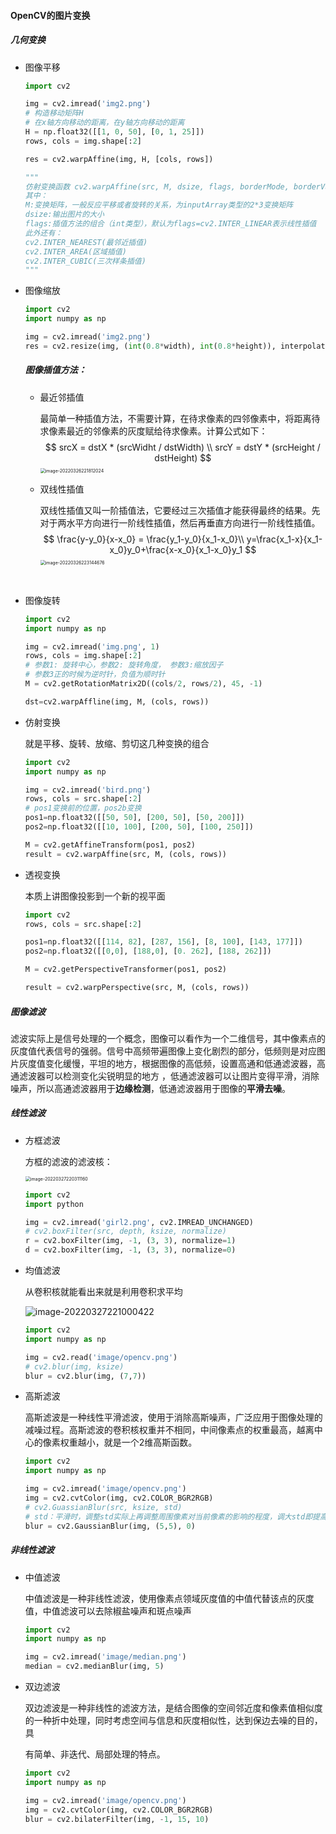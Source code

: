 #### OpenCV的图片变换

##### 几何变换

- 图像平移

  ```python
  import cv2
  
  img = cv2.imread('img2.png')
  # 构造移动矩阵H
  # 在x轴方向移动的距离，在y轴方向移动的距离
  H = np.float32([[1, 0, 50], [0, 1, 25]])
  rows, cols = img.shape[:2]
  
  res = cv2.warpAffine(img, H, [cols, rows])
  
  """
  仿射变换函数 cv2.warpAffine(src, M, dsize, flags, borderMode, borderValue)
  其中：
  M:变换矩阵，一般反应平移或者旋转的关系，为inputArray类型的2*3变换矩阵
  dsize:输出图片的大小
  flags:插值方法的组合（int类型），默认为flags=cv2.INTER_LINEAR表示线性插值
  此外还有：
  cv2.INTER_NEAREST(最邻近插值)
  cv2.INTER_AREA(区域插值)
  cv2.INTER_CUBIC(三次样条插值)
  """
  ```

- 图像缩放

  ```python
  import cv2
  import numpy as np
  
  img = cv2.imread('img2.png')
  res = cv2.resize(img, (int(0.8*width), int(0.8*height)), interpolation=cv2.INTER_AREA)
  ```

  ##### 图像插值方法：

  - 最近邻插值

    最简单一种插值方法，不需要计算，在待求像素的四邻像素中，将距离待求像素最近的邻像素的灰度赋给待求像素。计算公式如下：
    $$
    srcX = dstX * (srcWidht / dstWidth) \\
    srcY = dstY * (srcHeight / dstHeight)
    $$
    <img src="/Users/zhuyue/Code/Python/collected-papers/CV/openCV/image-20220326221812024.png" alt="image-20220326221812024" style="zoom:50%;" />

  - 双线性插值

    双线性插值又叫一阶插值法，它要经过三次插值才能获得最终的结果。先对于两水平方向进行一阶线性插值，然后再垂直方向进行一阶线性插值。
    $$
    \frac{y-y_0}{x-x_0} = \frac{y_1-y_0}{x_1-x_0}\\
    y=\frac{x_1-x}{x_1-x_0}y_0+\frac{x-x_0}{x_1-x_0}y_1
    $$
    <img src="/Users/zhuyue/Code/Python/collected-papers/CV/openCV/image-20220326223144676.png" alt="image-20220326223144676" style="zoom:50%;" />

​	 	

- 图像旋转

  ```python
  import cv2
  import numpy as np
  
  img = cv2.imread('img.png', 1)
  rows, cols = img.shape[:2]
  # 参数1: 旋转中心，参数2: 旋转角度， 参数3:缩放因子
  # 参数3正的时候为逆时针，负值为顺时针
  M = cv2.getRotationMatrix2D((cols/2, rows/2), 45, -1)
  
  dst=cv2.warpAffline(img, M, (cols, rows))
  ```

  

- 仿射变换

  就是平移、旋转、放缩、剪切这几种变换的组合

  ```python
  import cv2
  import numpy as np
  
  img = cv2.imread('bird.png')
  rows, cols = src.shape[:2]
  # pos1变换前的位置，pos2b变换
  pos1=np.float32([[50, 50], [200, 50], [50, 200]])
  pos2=np.float32([[10, 100], [200, 50], [100, 250]])
  
  M = cv2.getAffineTransform(pos1, pos2)
  result = cv2.warpAffine(src, M, (cols, rows))
  ```

- 透视变换

  本质上讲图像投影到一个新的视平面

  ```python
  import cv2
  rows, cols = src.shape[:2]
  
  pos1=np.float32([[114, 82], [287, 156], [8, 100], [143, 177]])
  pos2=np.float32([[0,0], [188,0], [0. 262], [188, 262]])
  
  M = cv2.getPerspectiveTransformer(pos1, pos2)
  
  result = cv2.warpPerspective(src, M, (cols, rows))
  ```

##### 图像滤波

滤波实际上是信号处理的一个概念，图像可以看作为一个二维信号，其中像素点的灰度值代表信号的强弱。信号中高频带遍图像上变化剧烈的部分，低频则是对应图片灰度值变化缓慢，平坦的地方，根据图像的高低频，设置高通和低通滤波器，高通滤波器可以检测变化尖锐明显的地方 ，低通滤波器可以让图片变得平滑，消除噪声，所以高通滤波器用于**边缘检测**，低通滤波器用于图像的**平滑去噪**。

##### 线性滤波

- 方框滤波

  方框的滤波的滤波核：

  <img src="/Users/zhuyue/Code/Python/collected-papers/CV/openCV/image-20220327220311160.png" alt="image-20220327220311160" style="zoom:50%;" />

  ```python
  import cv2
  import python	
  
  img = cv2.imread('girl2.png', cv2.IMREAD_UNCHANGED)
  # cv2.boxFilter(src, depth, ksize, normalize)
  r = cv2.boxFilter(img, -1, (3, 3), normalize=1)
  d = cv2.boxFilter(img, -1, (3, 3), normalize=0)
  
  ```

- 均值滤波

  从卷积核就能看出来就是利用卷积求平均

  ![image-20220327221000422](/Users/zhuyue/Code/Python/collected-papers/CV/openCV/image-20220327221000422.png)

  ```python
  import cv2
  import numpy as np
  
  img = cv2.read('image/opencv.png')
  # cv2.blur(img, ksize)
  blur = cv2.blur(img, (7,7))
  ```

- 高斯滤波

  高斯滤波是一种线性平滑滤波，使用于消除高斯噪声，广泛应用于图像处理的减噪过程。高斯滤波的卷积核权重并不相同，中间像素点的权重最高，越离中心的像素权重越小，就是一个2维高斯函数。

  ```python
  import cv2
  import numpy as np
  
  img = cv2.imread('image/opencv.png')
  img = cv2.cvtColor(img, cv2.COLOR_BGR2RGB)
  # cv2.GuassianBlur(src, ksize, std)
  # std：平滑时，调整std实际上再调整周围像素对当前像素的影响的程度，调大std即提高了远处像素对中心像素的影响程度，滤波结果就越平滑
  blur = cv2.GaussianBlur(img, (5,5), 0)
  ```

##### 非线性滤波

- 中值滤波

  中值滤波是一种非线性滤波，使用像素点领域灰度值的中值代替该点的灰度值，中值滤波可以去除椒盐噪声和斑点噪声

  ```python
  import cv2
  import numpy as np
  
  img = cv2.imread('image/median.png')
  median = cv2.medianBlur(img, 5)
  ```

  

- 双边滤波

  双边滤波是一种非线性的滤波方法，是结合图像的空间邻近度和像素值相似度的一种折中处理，同时考虑空间与信息和灰度相似性，达到保边去噪的目的，具

  有简单、非迭代、局部处理的特点。

  ```python
  import cv2
  import numpy as np
  
  img = cv2.imread('image/opencv.png')
  img = cv2.cvtColor(img, cv2.COLOR_BGR2RGB)
  blur = cv2.bilaterFilter(img, -1, 15, 10)
  ```

  

